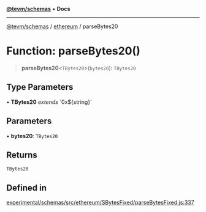 [**@tevm/schemas**](../../README.md) • **Docs**

***

[@tevm/schemas](../../modules.md) / [ethereum](../README.md) / parseBytes20

# Function: parseBytes20()

> **parseBytes20**\<`TBytes20`\>(`bytes20`): `TBytes20`

## Type Parameters

• **TBytes20** *extends* \`0x$\{string\}\`

## Parameters

• **bytes20**: `TBytes20`

## Returns

`TBytes20`

## Defined in

[experimental/schemas/src/ethereum/SBytesFixed/parseBytesFixed.js:337](https://github.com/evmts/tevm-monorepo/blob/main/experimental/schemas/src/ethereum/SBytesFixed/parseBytesFixed.js#L337)
